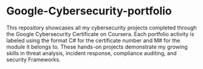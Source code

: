 # Google-Cybersecurity-portfolio 
This repository showcases all my cybersecurity projects completed through the Google Cybersecurity Certificate on Coursera. 
Each portfolio activity is labeled using the format C# for the certificate number and M# for the module it belongs to.
These hands-on projects demonstrate my growing skills in threat analysis, incident response, compliance auditing, and security Frameworks.
